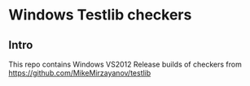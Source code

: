# Windows Testlib checkers 

## Intro

This repo contains Windows VS2012 Release builds of checkers from https://github.com/MikeMirzayanov/testlib

